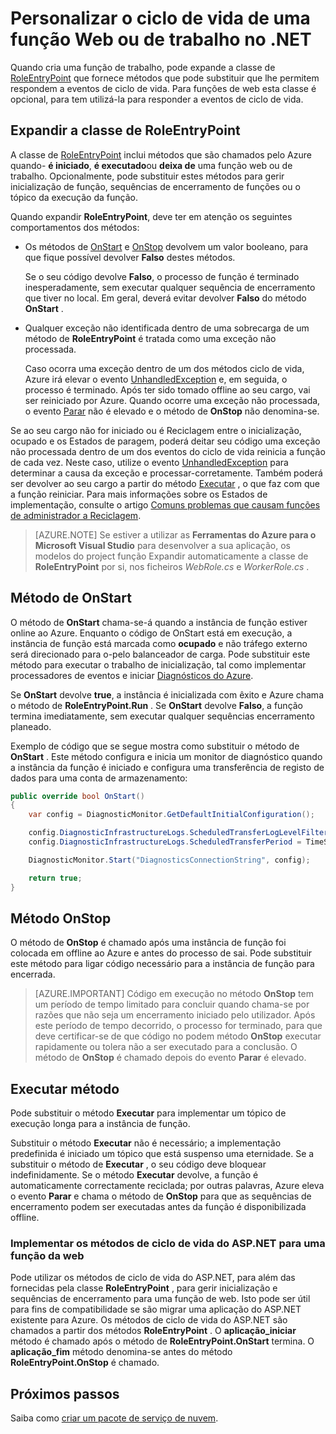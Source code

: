 <properties 
pageTitle="Processar eventos de ciclo de vida do serviço na nuvem | Microsoft Azure" 
description="Saiba como os métodos de ciclo de vida de uma função de serviço em nuvem podem ser utilizados no .NET" 
services="cloud-services" 
documentationCenter=".net" 
authors="Thraka" 
manager="timlt" 
editor=""/>
<tags 
ms.service="cloud-services" 
ms.workload="tbd" 
ms.tgt_pltfrm="na" 
ms.devlang="na" 
ms.topic="article" 
ms.date="09/06/2016" 
ms.author="adegeo"/>

# <a name="customize-the-lifecycle-of-a-web-or-worker-role-in-net"></a>Personalizar o ciclo de vida de uma função Web ou de trabalho no .NET

Quando cria uma função de trabalho, pode expande a classe de [RoleEntryPoint](https://msdn.microsoft.com/library/azure/microsoft.windowsazure.serviceruntime.roleentrypoint.aspx) que fornece métodos que pode substituir que lhe permitem respondem a eventos de ciclo de vida. Para funções de web esta classe é opcional, para tem utilizá-la para responder a eventos de ciclo de vida.

## <a name="extend-the-roleentrypoint-class"></a>Expandir a classe de RoleEntryPoint

A classe de [RoleEntryPoint](https://msdn.microsoft.com/library/azure/microsoft.windowsazure.serviceruntime.roleentrypoint.aspx) inclui métodos que são chamados pelo Azure quando- **é iniciado**, **é executado**ou **deixa de** uma função web ou de trabalho. Opcionalmente, pode substituir estes métodos para gerir inicialização de função, sequências de encerramento de funções ou o tópico da execução da função. 

Quando expandir **RoleEntryPoint**, deve ter em atenção os seguintes comportamentos dos métodos:

-   Os métodos de [OnStart](https://msdn.microsoft.com/library/azure/microsoft.windowsazure.serviceruntime.roleentrypoint.onstart.aspx) e [OnStop](https://msdn.microsoft.com/library/azure/microsoft.windowsazure.serviceruntime.roleentrypoint.onstop.aspx) devolvem um valor booleano, para que fique possível devolver **Falso** destes métodos.

     Se o seu código devolve **Falso**, o processo de função é terminado inesperadamente, sem executar qualquer sequência de encerramento que tiver no local. Em geral, deverá evitar devolver **Falso** do método **OnStart** .
     
-   Qualquer exceção não identificada dentro de uma sobrecarga de um método de **RoleEntryPoint** é tratada como uma exceção não processada.

     Caso ocorra uma exceção dentro de um dos métodos ciclo de vida, Azure irá elevar o evento [UnhandledException](https://msdn.microsoft.com/library/system.appdomain.unhandledexception.aspx) e, em seguida, o processo é terminado. Após ter sido tomado offline ao seu cargo, vai ser reiniciado por Azure. Quando ocorre uma exceção não processada, o evento [Parar](https://msdn.microsoft.com/library/azure/microsoft.windowsazure.serviceruntime.roleenvironment.stopping.aspx) não é elevado e o método de **OnStop** não denomina-se.

Se ao seu cargo não for iniciado ou é Reciclagem entre o inicialização, ocupado e os Estados de paragem, poderá deitar seu código uma exceção não processada dentro de um dos eventos do ciclo de vida reinicia a função de cada vez. Neste caso, utilize o evento [UnhandledException](https://msdn.microsoft.com/library/system.appdomain.unhandledexception.aspx) para determinar a causa da exceção e processar-corretamente. Também poderá ser devolver ao seu cargo a partir do método [Executar](https://msdn.microsoft.com/library/azure/microsoft.windowsazure.serviceruntime.roleentrypoint.run.aspx) , o que faz com que a função reiniciar. Para mais informações sobre os Estados de implementação, consulte o artigo [Comuns problemas que causam funções de administrador a Reciclagem](cloud-services-troubleshoot-common-issues-which-cause-roles-recycle.md).

> [AZURE.NOTE] Se estiver a utilizar as **Ferramentas do Azure para o Microsoft Visual Studio** para desenvolver a sua aplicação, os modelos do project função Expandir automaticamente a classe de **RoleEntryPoint** por si, nos ficheiros *WebRole.cs* e *WorkerRole.cs* .

## <a name="onstart-method"></a>Método de OnStart

O método de **OnStart** chama-se-á quando a instância de função estiver online ao Azure. Enquanto o código de OnStart está em execução, a instância de função está marcada como **ocupado** e não tráfego externo será direcionado para o-pelo balanceador de carga. Pode substituir este método para executar o trabalho de inicialização, tal como implementar processadores de eventos e iniciar [Diagnósticos do Azure](cloud-services-how-to-monitor.md).

Se **OnStart** devolve **true**, a instância é inicializada com êxito e Azure chama o método de **RoleEntryPoint.Run** . Se **OnStart** devolve **Falso**, a função termina imediatamente, sem executar qualquer sequências encerramento planeado.

Exemplo de código que se segue mostra como substituir o método de **OnStart** . Este método configura e inicia um monitor de diagnóstico quando a instância da função é iniciado e configura uma transferência de registo de dados para uma conta de armazenamento:

```csharp
public override bool OnStart()
{
    var config = DiagnosticMonitor.GetDefaultInitialConfiguration();

    config.DiagnosticInfrastructureLogs.ScheduledTransferLogLevelFilter = LogLevel.Error;
    config.DiagnosticInfrastructureLogs.ScheduledTransferPeriod = TimeSpan.FromMinutes(5);

    DiagnosticMonitor.Start("DiagnosticsConnectionString", config);

    return true;
}
```

## <a name="onstop-method"></a>Método OnStop

O método de **OnStop** é chamado após uma instância de função foi colocada em offline ao Azure e antes do processo de sai. Pode substituir este método para ligar código necessário para a instância de função para encerrada.

> [AZURE.IMPORTANT] Código em execução no método **OnStop** tem um período de tempo limitado para concluir quando chama-se por razões que não seja um encerramento iniciado pelo utilizador. Após este período de tempo decorrido, o processo for terminado, para que deve certificar-se de que código no podem método **OnStop** executar rapidamente ou tolera não a ser executado para a conclusão. O método de **OnStop** é chamado depois do evento **Parar** é elevado.


## <a name="run-method"></a>Executar método

Pode substituir o método **Executar** para implementar um tópico de execução longa para a instância de função.

Substituir o método **Executar** não é necessário; a implementação predefinida é iniciado um tópico que está suspenso uma eternidade. Se a substituir o método de **Executar** , o seu código deve bloquear indefinidamente. Se o método **Executar** devolve, a função é automaticamente correctamente reciclada; por outras palavras, Azure eleva o evento **Parar** e chama o método de **OnStop** para que as sequências de encerramento podem ser executadas antes da função é disponibilizada offline.


### <a name="implementing-the-aspnet-lifecycle-methods-for-a-web-role"></a>Implementar os métodos de ciclo de vida do ASP.NET para uma função da web

Pode utilizar os métodos de ciclo de vida do ASP.NET, para além das fornecidas pela classe **RoleEntryPoint** , para gerir inicialização e sequências de encerramento para uma função de web. Isto pode ser útil para fins de compatibilidade se são migrar uma aplicação do ASP.NET existente para Azure. Os métodos de ciclo de vida do ASP.NET são chamados a partir dos métodos **RoleEntryPoint** . O **aplicação\_iniciar** método é chamado após o método de **RoleEntryPoint.OnStart** termina. O **aplicação\_fim** método denomina-se antes do método **RoleEntryPoint.OnStop** é chamado.

## <a name="next-steps"></a>Próximos passos
Saiba como [criar um pacote de serviço de nuvem](cloud-services-model-and-package.md).